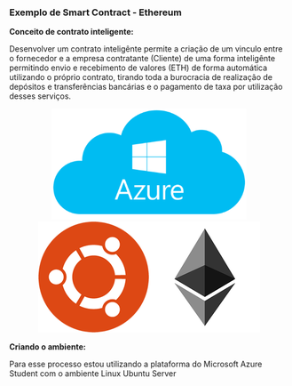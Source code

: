 <h3>Exemplo de Smart Contract - Ethereum</h3>

<b>Conceito de contrato inteligente:</b>

<p>Desenvolver um contrato inteligênte permite a criação de um vinculo entre o fornecedor e a empresa contratante (Cliente) de uma forma inteligênte permitindo envio e recebimento de valores (ETH) de forma automática utilizando o próprio contrato, tirando toda a burocracia de realização de depósitos e transferências bancárias e o pagamento de taxa por utilização desses serviços.</p>

<p align="center"><img src="imgs/Azure_.png" width="350"/><img src="imgs/ubuntu-logo32.png" width="200"/><img src="imgs/ethereum.png" width="200"/></p>

<b>Criando o ambiente:</b>

<p>Para esse processo estou utilizando a plataforma do Microsoft Azure Student com o ambiente Linux Ubuntu Server</p>
